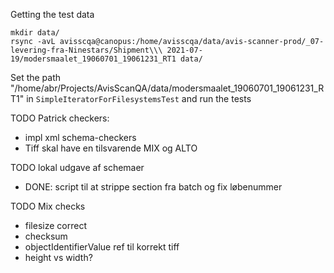 

Getting the test data

```
mkdir data/
rsync -avL avisscqa@canopus:/home/avisscqa/data/avis-scanner-prod/_07-levering-fra-Ninestars/Shipment\\\ 2021-07-19/modersmaalet_19060701_19061231_RT1 data/
```


Set the path "/home/abr/Projects/AvisScanQA/data/modersmaalet_19060701_19061231_RT1" in `SimpleIteratorForFilesystemsTest` and run the tests

TODO Patrick checkers:

* impl xml schema-checkers
* Tiff skal have en tilsvarende MIX og ALTO


TODO lokal udgave af schemaer

* DONE: script til at strippe section fra batch og fix løbenummer



TODO Mix checks
* filesize correct
* checksum
* objectIdentifierValue ref til korrekt tiff
* height vs width?

